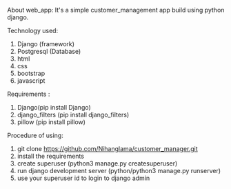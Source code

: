 About web_app:
It's a simple customer_management app build using python django.

Technology used:
1. Django (framework)
2. Postgresql (Database)
3. html
4. css
5. bootstrap
6. javascript

Requirements :
1. Django(pip install Django)
2. django_filters (pip install django_filters)
3. pillow (pip install pillow)

Procedure of using:
1. git clone https://github.com/Nihanglama/customer_manager.git
2. install the requirements 
3. create superuser (python3 manage.py createsuperuser)
4. run django development server (python/python3 manage.py runserver)
5. use your superuser id to login to django admin

